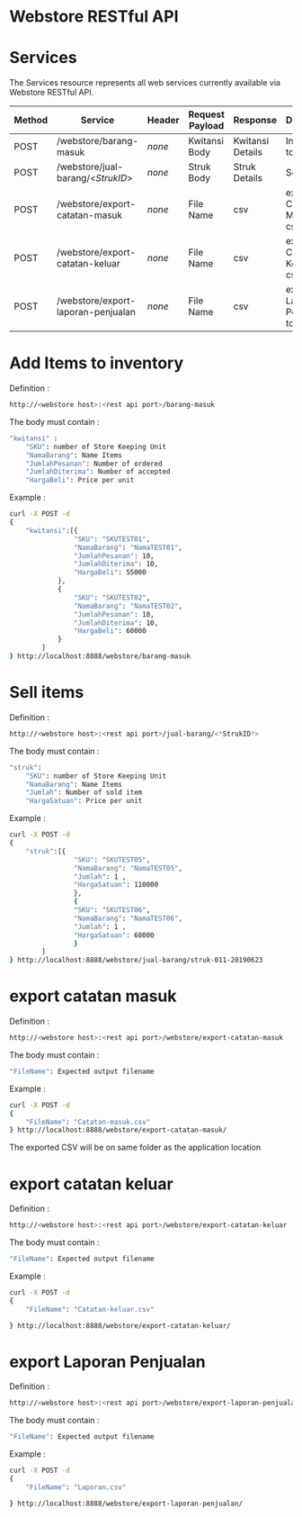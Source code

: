 # Webstore RESTful API



# Services

The Services resource represents all web services currently available via Webstore RESTful API.

| Method  | Service 	   											| Header | Request Payload 							      | Response 					 | Description                        |
| ------- | --------------------------------- | ------ | ---------------------------------- | ------------------ | ------------------------------     |
| POST	  | /webstore/barang-masuk						| *none* |            Kwitansi Body					 	| Kwitansi Details   | Insert Items to inventory          |
| POST	  | /webstore/jual-barang/<*StrukID*> | *none* |             Struk Body			    		| Struk Details      | Sell Items                         |
| POST	  | /webstore/export-catatan-masuk 		| *none* |              File Name             | csv								 | export Catatan Masuk to csv files  |
| POST	  | /webstore/export-catatan-keluar		| *none* |              File Name             | csv								 | export Catatan Keluar to csv files  |
| POST	  | /webstore/export-laporan-penjualan| *none* |              File Name             | csv								 | export Laporan Penjaualan to csv files  |


# Add Items to inventory

Definition :
```bash
http://<webstore host>:<rest api port>/barang-masuk
```
The body must contain :
```bash
"kwitansi" :
	"SKU": number of Store Keeping Unit
	"NamaBarang": Name Items
	"JumlahPesanan": Number of ordered
	"JumlahDiterima": Number of accepted
	"HargaBeli": Price per unit
```

Example :
```bash
curl -X POST -d
{
	"kwitansi":[{
        		"SKU": "SKUTEST01",
    			"NamaBarang": "NamaTEST01",
    			"JumlahPesanan": 10,
    			"JumlahDiterima": 10,
    			"HargaBeli": 55000
   			},
            {
        		"SKU": "SKUTEST02",
    			"NamaBarang": "NamaTEST02",
    			"JumlahPesanan": 10,
    			"JumlahDiterima": 10,
    			"HargaBeli": 60000
   			}      
    	]
} http://localhost:8888/webstore/barang-masuk
```

# Sell items

Definition :
```bash
http://<webstore host>:<rest api port>/jual-barang/<*StrukID*>  
```
The body must contain :
```bash
"struk":
	"SKU": number of Store Keeping Unit
	"NamaBarang": Name Items
	"Jumlah": Number of sold item
	"HargaSatuan": Price per unit
```

Example :
```bash
curl -X POST -d
{
	"struk":[{
      			"SKU": "SKUTEST05",
      			"NamaBarang": "NamaTEST05",
      			"Jumlah": 1 ,
      			"HargaSatuan": 110000
   				},
                {
      			"SKU": "SKUTEST06",
      			"NamaBarang": "NamaTEST06",
      			"Jumlah": 1 ,
      			"HargaSatuan": 60000
   				}  
    	]
} http://localhost:8888/webstore/jual-barang/struk-011-20190623
```
# export catatan masuk

Definition :
```bash
http://<webstore host>:<rest api port>/webstore/export-catatan-masuk
```
The body must contain :
```bash
"FileName": Expected output filename
```

Example :
```bash
curl -X POST -d
{
	"FileName": "Catatan-masuk.csv"
} http://localhost:8888/webstore/export-catatan-masuk/
```

The exported CSV will be on same folder as the application location



# export catatan keluar

Definition :
```bash
http://<webstore host>:<rest api port>/webstore/export-catatan-keluar
```
The body must contain :
```bash
"FileName": Expected output filename
```

Example :
```bash
curl -X POST -d
{
	"FileName": "Catatan-keluar.csv"

} http://localhost:8888/webstore/export-catatan-keluar/
```



# export Laporan Penjualan

Definition :
```bash
http://<webstore host>:<rest api port>/webstore/export-laporan-penjualan
```
The body must contain :
```bash
"FileName": Expected output filename
```

Example :
```bash
curl -X POST -d
{
	"FileName": "Laporan.csv"

} http://localhost:8888/webstore/export-laporan-penjualan/
```
